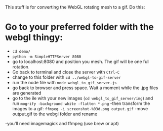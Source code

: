 This stuff is for converting the WebGL rotating mesh to a gif. Do this:

# Go to your preferred folder with the webgl thingy:
- `cd demo/`
- `python -m SimpleHTTPServer 8080`
- go to localhost:8080 and position you mesh. The gif will be one full rotation.
- Go back to terminal and close the server with `Ctrl-C`
- change to this folder with `cd ../webgl-to-gif-server`
- run the node file with `node webgl_to_gif_server.js`
- go back to browser and press space. Wait a moment while the .jpg files are generated
- go to the ile with your new images (`cd webgl_to_gif_server/img`) and run `mogrify -background white -flatten *.png`
-then transform the images to a gif: `ffmpeg -i screenshot-%03d.png output.gif`
-move output.gif to the webgl folder and rename

-you'll need imagemagick and ffmpeg (use brew or apt)


